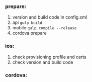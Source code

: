 ### prepare:

1. version and build code in config.xml
2. api `gulp build`
3. mobile `gulp compile --release`
4. cordova prepare

### ios:

1. check provisioning profile and certs
2. check version and build code


### cordova:
